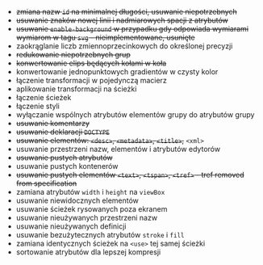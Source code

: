 - ~~zmiana nazw `id` na minimalnej długości, usuwanie niepotrzebnych~~
- ~~usuwanie znaków nowej linii i nadmiarowych spacji z atrybutów~~
- ~~usuwanie `enable-background` w przypadku gdy odpowiada wymiarami wymiarom w tagu `svg` - nieimplementowane, usunięte~~
- zaokrąglanie liczb zmiennoprzecinkowych do określonej precyzji
- ~~redukowanie niepotrzebnych grup~~
- ~~konwertowanie elips będących kołami w koła~~
- konwertowanie jednopunktowych gradientów w czysty kolor
- łączenie transformacji w pojedynczą macierz
- aplikowanie transformacji na ścieżki
- łączenie ścieżek
- łączenie styli
- wyłączanie wspólnych atrybutów elementów grupy do atrybutów grupy
- ~~usuwanie komentarzy~~
- ~~usuwanie deklaracji `DOCTYPE`~~
- ~~usuwanie elementów: `<desc>`, `<metadata>`, `<title>`,~~ `<xml>`
- usuwanie przestrzeni nazw, elementów i atrybutów edytorów
- ~~usuwanie pustych atrybutów~~
- usuwanie pustych kontenerów
- ~~usuwanie pustych elementów `<text>`, `<tspan>`, `<tref>` - tref removed from specification~~
- zamiana atrybutów `width` i `height` na `viewBox`
- usuwanie niewidocznych elementów
- usuwanie ścieżek rysowanych poza ekranem
- usuwanie nieużywanych przestrzeni nazw
- usuwanie nieużywanych definicji
- usuwanie bezużytecznych atrybutów `stroke` i `fill`
- zamiana identycznych ścieżek na `<use>` tej samej ścieżki
- sortowanie atrybutów dla lepszej kompresji
